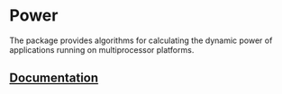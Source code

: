 # Power

The package provides algorithms for calculating the dynamic power of
applications running on multiprocessor platforms.

## [Documentation][doc]

[doc]: http://godoc.org/github.com/turing-complete/power/dynamic
